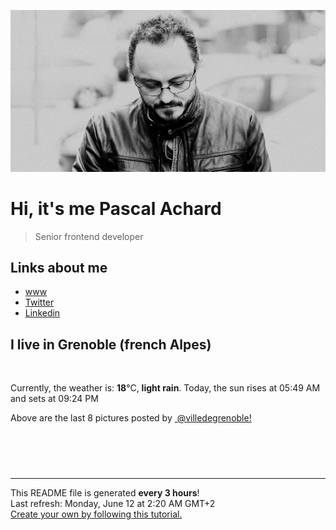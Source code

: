 ![Pascal Achard](./images/photo-pascal-achard.jpg)
# Hi, it's me Pascal Achard
> Senior frontend developer

## Links about me
- [www](https://www.pascal-achard.com)
- [Twitter](https://twitter.com/botmaster)
- [Linkedin](http://www.linkedin.com/in/pascal-achard)


## I live in Grenoble (french Alpes)
<img src="https://openweathermap.org/img/wn/10n@2x.png" alt="">

Currently, the weather is: **18**°C, **light rain**.
Today, the sun rises at 05:49 AM and sets at 09:24 PM

Above are the last 8 pictures posted by <a href="https://www.instagram.com/villedegrenoble/" target="_blank"><img alt="" src="https://upload.wikimedia.org/wikipedia/commons/thumb/e/e7/Instagram_logo_2016.svg/1024px-Instagram_logo_2016.svg.png" width="20"/> @villedegrenoble!</a>

<p style="display: flex; flex-wrap: wrap; gap: 20px;">
        <img src="https://cdn1.picuki.com/hosted-by-instagram/q/0exhNuNYnjBGZDHIdN5WmL9I2Pk2GAlRNecaS7j0nyZiNxIsbHWB58ltwdev%7C%7CDlyKw1oASyLfzph5osqU1hZZFR5PUHfTbeLTj1X7K+fU4Ck0jFi8pBplLg1JHAbZH+v9sItOzjYMTIfQeoEH%7C%7Cb2rvUW+%7C%7C7wbTYNpi2TNLxCyQlWotfpUrJy9ZRzt52U1h+189JldAJZ+jtvdBFundPZlTIeAf3+Idp1orN2S%7C%7CkKhtAKv6K%7C%7C1SO2ECMseW16GX6Rv5+HoOAAuiDpYGhpqzDheKc4EEMWggiprgICn64dsJWJZKxVgPAIs6nCCmMDUjFKiCU%7C%7Ck8SqtgLsSUHv3EBQnjeel%7C%7CW+eqN29qrRI9KIY97Znin4ZrvdPalCaiIJP9uOd1KIeODnIpp%7C%7Cx7tYPuxG83Ht4DW1QKbzmhx0WWMe2xWqLcspBcKTx5C3+3ONhGreoVJs.jpeg" alt="" width="200"/>
        <img src="https://cdn1.picuki.com/hosted-by-instagram/q/0exhNuNYnjBGZDHIdN5WmL9I2Pk2GAlRNucaS7j0nyZiNxIsbHWB58ltwdGn%7C%7CDh6Kwh9HS+Lfzpi44MsWV9YZFN+P0PbQLSITzxc6KWfV+nN1jxu8pVjkbg2JXEcZnSp8cQrVQmYdSgIGaYDG7uo%7C%7CesJ%7C%7CPnucjcFrjOMNbRKmDdttdCwFahlza4lsfe4kx2xu5xncG114WNxahlw5OLUqQUCSKn5PN1gpKZlR7pCjMsS5LujyWu+H2xkfWx9Ez7RtI7V2dENhhzrdSFlqjH%7C%7CAZY1LHMRiVbmoiNo4ps%7C%7C25yjZaBM4cEKtKzEfiACW2E2hjtfwZftgAHsSUGImUBRwT2Ej+b3ffZ79sXPBPW%7C%7CR%7C%7CrnygfWar7KOLV2U34HVc7MBnjWCfiCEsJOkt1kUcdL3mijpA7qR5rn%7C%7CVV+AWgc12zTX8RUZ7uiyqyb4X7U3zvZ8AZuxw==.jpeg" alt="" width="200"/>
        <img src="https://cdn1.picuki.com/hosted-by-instagram/q/0exhNuNYnjBGZDHIdN5WmL9I2Pk2GAlRNecaS7j0nyZiNxIsbHWB58ltwdev%7C%7CDlyKw1oASyLfzph5Y0sWFRVZFNyPEDWTLaPTTlX6ayfUYCl0zNl9pdlkLkyJHMcbHWr88IuOzjYMTIfQeoEH%7C%7Cb2q+8J+OXnazcbrzSTZdsW2yIfu9OjZ6ckn64ztPbXmB2xu8IOKj51+n98LUc7ttzduDsHEvL8JcEg6PA5QLkNxMEH6Ovg1Su9BSsVdW1BFDGL59qRyKg8iyDXez07pm+AU6MvO3QR0AeKli5opKInmqTkMYlghN8XgPHUHHEmfk1KhlJtk5bgwG6YLm+hghMC%7C%7CEHV4OabQtwikcPGCvCIbOu8xhbjQbmTA490WV9YFqThXn7vCMKGCcdys6kbTv8I2FvoplLlV+DWizU3OztJvCeCCM92FK2ckfg=.jpeg" alt="" width="200"/>
        <img src="https://cdn1.picuki.com/hosted-by-instagram/q/0exhNuNYnjBGZDHIdN5WmL9I2Pk2GAlRNecaS7j0nyZiNxIsbHWB58ltwdev%7C%7CDlyKw1oASyLfzph5YMjUlVTZFR+OULXSLKMTzlQ5q6dU4Cq0DBm95Nnl703L3UbbHen8sopOzjYMTIfQeoEH%7C%7Cb2rvUW+%7C%7C7wbTYNpi2TNLxCyQlWotfpUrJy9ZRzt52U1h+189JldAJZ+jtvdBFundPZlTIeAf3+Idp1orN2S%7C%7CkKhtAKv6K%7C%7C1SO2ECMseW16GX6Rv5+HoOAAuiDpYGhpqzTheKc4EEMWggjjnwYF4dt6gpL2EaxVlPAOt+3VCmMDUjFKiCU%7C%7Ck8SqtgLsSUHv3EBQnjeel%7C%7CW+eqN29qrRI9KlYNrZ+xTmUbfSQ7VUSm0KWO3nZGzKJa37HZtOm65oE+pG5lLhyV+NcLTVmhx0WWMe2xfZXLdVBcKTx5C3+3ONhGreoVJs.jpeg" alt="" width="200"/>
        <img src="https://cdn1.picuki.com/hosted-by-instagram/q/0exhNuNYnjBGZDHIdN5WmL9I2Pk2GAlRNecaS7j0nyZiNxIsbHWB58ltwdGn%7C%7CDh6Kwh9HS+Lfzph5YMvWV1WZFVyPUzeQbyJTzpS7quRV4Cj1zxv8pJglL09LHIWbH+u8MQkOzjYMTIfQeoEH%7C%7Cb2rvUT+vvwbTYNpi2TNLxCyQlWotfpUrJy9ZRzt52U1h+189JldAJZ+jtvdBFundPZlTIeAf3+Idp1orN2S%7C%7CkKhtAKv6K%7C%7C1SO2ECMseW16GX6Rv5+HoOAAuiDpYGhpqzjheKc4EEMWggiC7wFj66Qdu5aLJ6xVlP0S5KzjCmMDUjFKiCU%7C%7Ck8SqtQLsSUHv3EBQnjeel%7C%7CW+eqN29qrRI9eiUO%7C%7Cj6RL6d7CONppKUVUqWPHvYVHUEaCBNe9gn4x3Gexh3Gqm8QicJbLVmhx0WWMe22OuL8YiBcKTx5C3+3ONhGreoVJs.jpeg" alt="" width="200"/>
        <img src="https://cdn1.picuki.com/hosted-by-instagram/q/0exhNuNYnjBGZDHIdN5WmL9I2Pk2GAlRNecaS7j0nyZiNxIsbHWB58ltwdev%7C%7CDlyKw1oASyLfzph5YIoVllRZFN5PEbfQLOMTT9W56mdVejN0jFm85Rpk7o3K3AXbXKq8MYqVgmYdSgIGaYDG7uo%7C%7CesJ+fjrcjcFrjOMNbRKmDdttdCwFahlza4lsfe4kx2xu5xncG114WNxahlw5OLUqQUCSKn5PN1gpKZlR7pCjMsS5Lujymu+H2xkfWx9Ez7RtI7V2dENhhzrdSFlqjHyAZY1LHMRiVbm+jg4uLYJvIGtEYpM4cEHuqf7GyACW2E2hjtfwZftgALsSUGImUBRwT2Ej+b3ffZ79sXPBPW%7C%7CGPbByDOYeL77QYxtUUhWUvf+ZHr1ctOfAdxPp79pP69ewV+l3QCIX4qh21V+AWgc12ypXcoiEbuiyqyb4X7U3zvZ8AZuxw==.jpeg" alt="" width="200"/>
        <img src="https://cdn1.picuki.com/hosted-by-instagram/q/0exhNuNYnjBGZDHIdN5WmL9I2Pk2GAlRNucaS7j0nyZiNxIsbHWB58ltwdev%7C%7CDlyKw1oASyLfzph5YwqV1VQZFN5OUbfSbWPTjdd6KibVYCj1zdv8JRmnbk9KnYeY3Ct9MFDCnicKyVHDe0AUq%7C%7Cm6vZNuKyBOTUAyXCUMLQKnmICjtCsCOwlktcf7KG4iF+44ooiMDxN4Gosak8ktdKO52hEWvrxfMh2pqV5CLkJnoE65ezRmCSsTDx6KChBGTOgtYPCwuFagxHxQhBpzGisZpFjPVY7l1z9shI8760BudShZJpM+N8ZkObUT2RaCCE+4RtmzcTtqALLTF+B701EwnHQwKLifKcLsbvbLtmkXdPv1QrYe7voJ51iSE8DNsjhSnXkOMTwCM0EwN8XPdsc9gjzzwi+S6P92E53U2VL1mM=.jpeg" alt="" width="200"/>
        <img src="https://cdn1.picuki.com/hosted-by-instagram/q/0exhNuNYnjBGZDHIdN5WmL9I2Pk2GAlRNucaS7j0nyZiNxIsbHWB58ltwdGn%7C%7CDh6Kwh9HS+Lfzph5I4rUVpWZFN4PkLWQbOOTz5V6amRVufN1zNm95Jok7k1JHUcYHWn9MIkVwmYdSgIGaYDG7uo%7C%7CesJ%7C%7CPnucjcFrjOMNbRKmDdttdCwFahlza4lsfe4kx2xu5xncG114WNxahlw5OLUqQUCSKn5PN1gpKZlR7pCjMsS5LujyWu+H2xkfWx9Ez7RtI7V2dENhhzrdSFlqjH%7C%7CAZY1LHMRiVbmtSM54MEjqtWoM7xM4cE1hqKGWiACW2E2hjtfwZftgAHsSUGImUBRwT2Ej+b3ffZ79sXPBPW+AdLeyDPzPePpApFfdU8GV9jXARLvFaykIttznd1VCvAYhmGx2zmfZbbd21V+AWgc12zTXbBSEruiyqyb4X7U3zvZ8AZuxw==.jpeg" alt="" width="200"/>
</p>

------------
<p>This README file is generated <b>every 3 hours</b>!
    <br />Last refresh: Monday, June 12 at 2:20 AM GMT+2
    <br /><a href="https://medium.com/@th.guibert/how-to-create-a-self-updating-readme-md-for-your-github-profile-f8b05744ca91">Create your own by following this tutorial.</a>
</p>
<p><a href="https://github.com/botmaster/botmaster/actions/workflows/main.yaml"><img alt="" src="https://github.com/botmaster/botmaster/actions/workflows/main.yaml/badge.svg" /></a></p>

